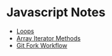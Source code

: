 # Javascript Notes

* [Loops](Loops.md)
* [Array Iterator Methods](Array-Iterator-Methods.md)
* [Git Fork Workflow](git-fork-workflow/README.md)